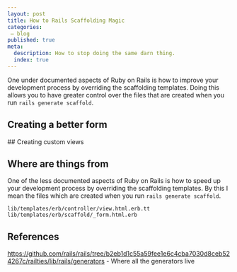 ```yaml
---
layout: post
title: How to Rails Scaffolding Magic
categories:
 – blog
published: true
meta:
  description: How to stop doing the same darn thing.
  index: true
---
```


One under documented aspects of Ruby on Rails is how to improve your development process by overriding the scaffolding templates. Doing this allows you to have greater control over the files that are created when you run `rails generate scaffold`.

## Creating a better form

## Creating custom views

## Where are things from

One of the less documented aspects of Ruby on Rails is how to speed up your development process by overriding the scaffolding templates. By this I mean the files which are created when you run `rails generate scaffold`.



```
lib/templates/erb/controller/view.html.erb.tt
lib/templates/erb/scaffold/_form.html.erb
```

## References

https://github.com/rails/rails/tree/b2eb1d1c55a59fee1e6c4cba7030d8ceb524267c/railties/lib/rails/generators - Where all the generators live
